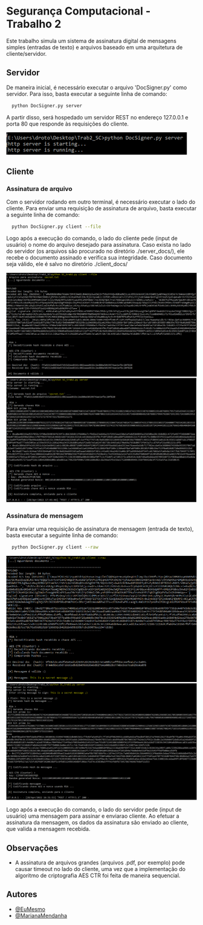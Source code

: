 
# Segurança Computacional - Trabalho 2

Este trabalho simula um sistema de assinatura digital de mensagens simples (entradas de texto) e arquivos baseado em uma arquitetura de cliente/servidor.
## Servidor

De maneira inicial, é necessário executar o arquivo 'DocSigner.py' como servidor. Para isso, basta executar a seguinte linha de comando:

```bash
  python DocSigner.py server
```

A partir disso, será hospedado um servidor REST no endereço 127.0.0.1 e porta 80 que responde às requisições do cliente.

![App Screenshot](https://github.com/MateusCavalc/Trab2_SC/blob/main/rel/server_exemplo.png)

## Cliente
### Assinatura de arquivo

Com o servidor rodando em outro terminal, é necessário executar o lado do cliente. Para enviar uma requisição de assinatura de arquivo, basta executar a seguinte linha de comando:

```bash
  python DocSigner.py client --file
```

Logo após a execução do comando, o lado do cliente pede (input de usuário) o nome do arquivo desejado para assinatura. Caso exista no lado do servidor (os arquivos são procurado no diretório ./server_docs/), ele recebe o documento assinado e verifica sua integridade. Caso documento seja válido, ele é salvo no diretório ./client_docs/

![App Screenshot](https://github.com/MateusCavalc/Trab2_SC/blob/main/rel/modo2_client.png)
![App Screenshot](https://github.com/MateusCavalc/Trab2_SC/blob/main/rel/modo2_server.png)

### Assinatura de mensagem
Para enviar uma requisição de assinatura de mensagem (entrada de texto), basta executar a seguinte linha de comando:

```bash
  python DocSigner.py client --raw
```

![App Screenshot](https://github.com/MateusCavalc/Trab2_SC/blob/main/rel/modo1_client.png)
![App Screenshot](https://github.com/MateusCavalc/Trab2_SC/blob/main/rel/modo1_server.png)

Logo após a execução do comando, o lado do servidor pede (input de usuário) uma mensagem para assinar e enviarao cliente. Ao efetuar a assinatura da mensagem, os dados da assinatura são enviado ao cliente, que valida a mensagem recebida.
## Observações

- A assinatura de arquivos grandes (arquivos .pdf, por exemplo) pode causar timeout no lado do cliente, uma vez que a implementação do algoritmo de criptografia AES CTR foi feita de maneira sequencial.


## Autores

- [@EuMesmo](https://github.com/MateusCavalc)
- [@MarianaMendanha](https://github.com/MarianaMendanha)
